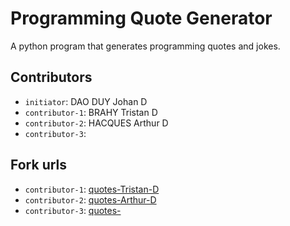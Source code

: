 # Programming Quote Generator

A python program that generates programming quotes and jokes.

## Contributors
- `initiator`: DAO DUY Johan D
- `contributor-1`: BRAHY Tristan D
- `contributor-2`: HACQUES Arthur D
- `contributor-3`: 

## Fork urls
- `contributor-1`: [quotes-Tristan-D](https://github.com/Tristan-gitt/quotes-DAO.DUY-D?organization=Tristan-gitt&organization=Tristan-gitt)
- `contributor-2`: [quotes-Arthur-D](url-2)
- `contributor-3`: [quotes-](url-3)
